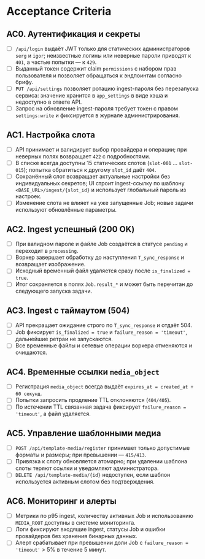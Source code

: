 # Acceptance Criteria

## AC0. Аутентификация и секреты
- [ ] `/api/login` выдаёт JWT только для статических администраторов `serg` и `igor`; неизвестные логины или неверные пароли приводят к `401`, а частые попытки — к `429`.
- [ ] Выданный токен содержит claim `permissions` с набором прав пользователя и позволяет обращаться к эндпоинтам согласно брифу.
- [ ] `PUT /api/settings` позволяет ротацию ingest-пароля без перезапуска сервиса: значение хранится в `app_settings` в виде хэша и недоступно в ответе API.
- [ ] Запрос на обновление ingest-пароля требует токен с правом `settings:write` и фиксируется в журнале администрирования.

## AC1. Настройка слота
- [ ] API принимает и валидирует выбор провайдера и операции; при неверных полях возвращает `422` с подробностями.
- [ ] В списке всегда доступны 15 статических слотов (`slot-001` … `slot-015`); попытка обратиться к другому `slot_id` даёт `404`.
- [ ] Сохранённый слот возвращает актуальные настройки без индивидуальных секретов; UI строит ingest-ссылку по шаблону `<BASE_URL>/ingest/{slot_id}` и использует глобальный пароль из настроек.
- [ ] Изменение слота не влияет на уже запущенные Job; новые задачи используют обновлённые параметры.

## AC2. Ingest успешный (200 OK)
- [ ] При валидном пароле и файле Job создаётся в статусе `pending` и переходит в `processing`.
- [ ] Воркер завершает обработку до наступления `T_sync_response` и возвращает изображение.
- [ ] Исходный временный файл удаляется сразу после `is_finalized = true`.
- [ ] Итог сохраняется в полях `Job.result_*` и может быть перечитан до следующего запуска задачи.

## AC3. Ingest с таймаутом (504)
- [ ] API прекращает ожидание строго по `T_sync_response` и отдаёт 504.
- [ ] Job фиксирует `is_finalized = true` и `failure_reason = 'timeout'`, дальнейшие ретраи не запускаются.
- [ ] Все временные файлы и сетевые операции воркера отменяются и очищаются.

## AC4. Временные ссылки `media_object`
- [ ] Регистрация `media_object` всегда выдаёт `expires_at = created_at + 60 секунд`.
- [ ] Попытки запросить продление TTL отклоняются (`404/405`).
- [ ] По истечении TTL связанная задача фиксирует `failure_reason = 'timeout'`, а файл удаляется.

## AC5. Управление шаблонными медиа
- [ ] `POST /api/template-media/register` принимает только допустимые форматы и размеры; при превышении — `415/413`.
- [ ] Привязка к слоту обновляется атомарно; при удалении шаблона слоты теряют ссылки и уведомляют администратора.
- [ ] `DELETE /api/template-media/{id}` недоступен, если шаблон используется активным слотом без подтверждения.

## AC6. Мониторинг и алерты
- [ ] Метрики по p95 ingest, количеству активных Job и использованию `MEDIA_ROOT` доступны в системе мониторинга.
- [ ] Логи фиксируют входящие ingest, статусы Job и ошибки провайдеров без хранения бинарных данных.
- [ ] Алерт срабатывает при превышении доли Job с `failure_reason = 'timeout'` > 5% в течение 5 минут.
